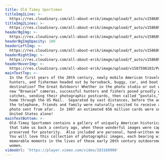 ```yaml
---
title: Old Timey Sportsmen
titleImg1Line: >-
  https://res.cloudinary.com/all-about-erik/image/upload/f_auto/v1586896741/Old%20Time%20Sportsmen%20%28Common%29/title-old-time-sportsmen-black-1line_vxphwj.png
titleImg2Lines: >-
  https://res.cloudinary.com/all-about-erik/image/upload/f_auto/v1586896741/Old%20Time%20Sportsmen%20%28Common%29/title-old-time-sportsmen-black-2lines_em3dwd.png
headerBgImg: >-
  https://res.cloudinary.com/all-about-erik/image/upload/f_auto/v1586896743/Old%20Time%20Sportsmen%20%28Common%29/banner-old-time-sportsmen_fql1sy.png
headerBgImgOpacity: 100
headerLeftImg: >-
  https://res.cloudinary.com/all-about-erik/image/upload/f_auto/v1586896741/Old%20Time%20Sportsmen%20%28Common%29/hunter_ta5375.png
headerRightImg: >-
  https://res.cloudinary.com/all-about-erik/image/upload/f_auto/v1586896742/Old%20Time%20Sportsmen%20%28Common%29/ducks_irayst.png
headerHoverImg: >-
  https://res.cloudinary.com/all-about-erik/image/upload/v1587596183/Publications/2.%20Old-Time%20Sportsmen/guns-crossed_imnn0f.png
mainTextTop: >-
  In the first years of the 20th century, newly mobile American travelers,
  hunters, and fisherman headed out by horseback, buggy, car, and boat. Their
  destination? The Great Outdoors! Whether in the photo studio or out with their
  new “Brownie” cameras, successful hunters and fishers posed proudly with their
  catches, sending their photographic postcards, then called “postals,” back
  home through the US Mail.  Separated by vast distances, before the advent of
  the telephone, friends and family were naturally excited to receive a note and
  photo sent from afar.  In 1907 an estimated 656 million cards were sent in the
  United States alone!
mainTextBottom: >-
  Old-Timey Sportsmen contains a gallery of uniquely American historical photos
  that take us back a century ago, when these wonderful images were captured and
  preserved for posterity.  Also included are personal, hand-written messages.
  You will love this collection of photographic images, each bearing witness to
  memorable moments in the lives of these early 20th century outdoorsmen and
  women.
videoUrl: 'https://player.vimeo.com/video/283168900'
---
```



